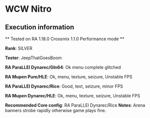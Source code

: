 # WCW Nitro 

## Execution information

** Tested on RA 1.18.0 Crossmix 1.1.0 Performance mode **

**Rank**: SILVER

**Tester**: JeepThatGoesBoom


**RA ParaLLEl Dynarec/Gln64**: Ok menu complete glitched

**RA Mupen Pure/HLE**: Ok, menu, texture, seizure, Unstable FPS

**RA ParaLLEl Dynarec/Rice**: Good, text, seizure, minor FPS

**RA Mupen Dynarec/HLE**: Ok, menu, texture, seizure, Unstable FPS

**Recommended Core config**: RA ParaLLEl Dynarec/Rice
**Notes**: Arena banners strobe rapidly otherwise game plays fine.